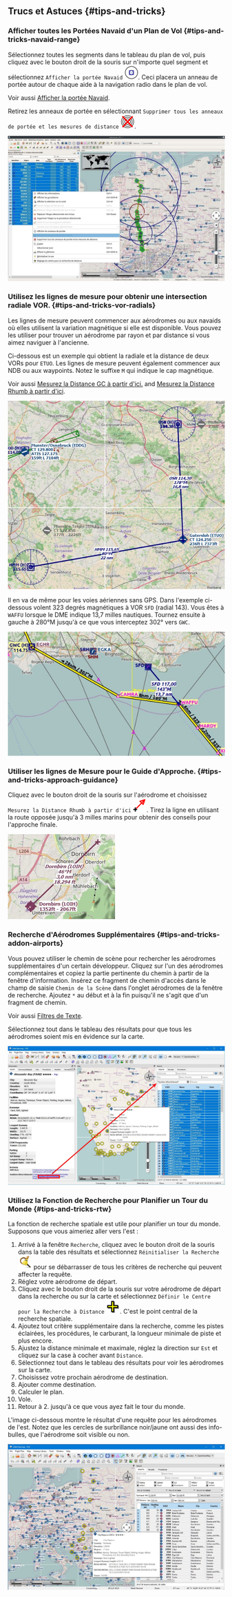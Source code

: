 ## Trucs et Astuces {#tips-and-tricks}

### Afficher toutes les Portées Navaid d'un Plan de Vol {#tips-and-tricks-navaid-range}

Sélectionnez toutes les segments dans le tableau du plan de vol, puis cliquez avec le bouton droit de la souris sur n'importe quel segment et sélectionnez `Afficher la portée Navaid` ![Show Navaid Range](../images/icons/navrange.png). Ceci placera un anneau de portée autour de chaque aide à la navigation radio dans le plan de vol.

Voir aussi [Afficher la portée Navaid](MAPDISPLAY.md#show-navaid-range).

Retirez les anneaux de portée en sélectionnant `Supprimer tous les anneaux de portée et les mesures de distance` ![Remove all Range Rings and Distance Measurements](../images/icons/rangeringsoff.png).

![Range Rings](../images/tutorial/tipsrangerings_fr.jpg)

### Utilisez les lignes de mesure pour obtenir une intersection radiale VOR. {#tips-and-tricks-vor-radials}

Les lignes de mesure peuvent commencer aux aérodromes ou aux navaids où elles utilisent la variation magnétique si elle est disponible. Vous pouvez les utiliser pour trouver un aérodrome par rayon et par distance si vous aimez naviguer à l'ancienne.

Ci-dessous est un exemple qui obtient la radiale et la distance de deux VORs pour `ETUO`. Les lignes de mesure peuvent également commencer aux NDB ou aux waypoints. Notez le suffixe `M` qui indique le cap magnétique.

Voir aussi [Mesurez la Distance GC à partir d'ici.](MAPDISPLAY.md#measure-gc-distance-from-here) and [Mesurez la Distance Rhumb à partir d'ici](MAPDISPLAY.md#measure-rhumb-distance-from-here).

![VOR Radials](../images/tutorial/tipvor.jpg)

Il en va de même pour les voies aériennes sans GPS. Dans l'exemple ci-dessous volent 323 degrés magnétiques à VOR `SFD` \(radial 143\). Vous êtes à `WAFFU` lorsque le DME indique 13,7 milles nautiques. Tournez ensuite à gauche à 280°M jusqu'à ce que vous interceptez 302° vers `GWC`.

![VOR Airways](../images/tutorial/tipvorairway.jpg)

### Utiliser les lignes de Mesure pour le Guide d'Approche. {#tips-and-tricks-approach-guidance}

Cliquez avec le bouton droit de la souris sur l'aérodrome et choisissez `Mesurez la Distance Rhumb à partir d'ici` ![Measure Rhumb Distance from here](../images/icons/distancemeasurerhumb.png). Tirez la ligne en utilisant la route opposée jusqu'à 3 milles marins pour obtenir des conseils pour l'approche finale.

![Approach Guidance](../images/tutorial/tipsapproach.jpg)

### Recherche d'Aérodromes Supplémentaires {#tips-and-tricks-addon-airports}

Vous pouvez utiliser le chemin de scène pour rechercher les aérodromes supplémentaires d'un certain développeur. Cliquez sur l'un des aérodromes complémentaires et copiez la partie pertinente du chemin à partir de la fenêtre d'information. Insérez ce fragment de chemin d'accès dans le champ de saisie `Chemin de la Scène` dans l'onglet aérodromes de la fenêtre de recherche. Ajoutez `*` au début et à la fin puisqu'il ne s'agit que d'un fragment de chemin.

Voir aussi [Filtres de Texte](SEARCH.md#text-filters).

Sélectionnez tout dans le tableau des résultats pour que tous les aérodromes soient mis en évidence sur la carte.

![Search Add-On](../images/tutorial/tipscenery.jpg)

### Utilisez la Fonction de Recherche pour Planifier un Tour du Monde {#tips-and-tricks-rtw}

La fonction de recherche spatiale est utile pour planifier un tour du monde.
Supposons que vous aimeriez aller vers l'est :

1. Arrivé à la fenêtre `Recherche`, cliquez avec le bouton droit de la souris dans la table des résultats et sélectionnez `Réinitialiser la Recherche` ![Reset Search](../images/icons/clear.png) pour se débarrasser de tous les critères de recherche qui peuvent affecter la requête.
2. Réglez votre aérodrome de départ.
2. Cliquez avec le bouton droit de la souris sur votre aérodrome de départ dans la recherche ou sur la carte et sélectionnez `Définir le Centre pour la Recherche à Distance` ![Set Center for Distance Search](../images/icons/mark.png). C'est le point central de la recherche spatiale.
3. Ajoutez tout critère supplémentaire dans la recherche, comme les pistes éclairées, les procédures, le carburant, la longueur minimale de piste et plus encore.
4. Ajustez la distance minimale et maximale, réglez la direction sur `Est` et cliquez sur la case à cocher avant `Distance`.
5. Sélectionnez tout dans le tableau des résultats pour voir les aérodromes sur la carte.
5. Choisissez votre prochain aérodrome de destination.
6. Ajouter comme destination.
7. Calculer le plan.
8. Vole.
9. Retour à 2. jusqu'à ce que vous ayez fait le tour du monde.

L'image ci-dessous montre le résultat d'une requête pour les aérodromes de l'est. Notez que les cercles de surbrillance noir/jaune ont aussi des info-bulles, que l'aérodrome soit visible ou non.

![Approach Guidance](../images/tutorial/tiprtw.jpg)


